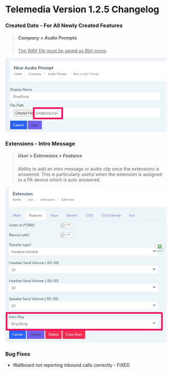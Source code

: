 # Telemedia Version 1.2.5 Changelog



### Created Date - For All Newly Created Features

> ##### Company > Audio Prompts
>
> <u>The WAV file must be saved as 8bit mono</u>.

![re-provision](https://github.com/codebase-technology/Telemedia-Documentation/raw/master/1.2.4/images/wavfiles.jpg)



### Extensions - Intro Message

> ##### User > Extensions > Features
>
> Ability to add an intro message or audio clip once the extensions is answered.  This is particularly useful when the extension is assigned to a PA device which is auto answered.
>

<img src="https://github.com/codebase-technology/Telemedia-Documentation/raw/master/1.2.4/images/intromsg.jpg" /> 





### Bug Fixes

- Wallboard not reporting inbound calls correctly - FIXED
